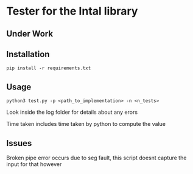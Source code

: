 # Tester for the Intal library

## Under Work

## Installation

```
pip install -r requirements.txt
```

## Usage
```
python3 test.py -p <path_to_implementation> -n <n_tests>
```

Look inside the log folder for details about any erors

Time taken includes time taken by python to compute the value



## Issues

Broken pipe error occurs due to seg fault, this script doesnt capture the input for that however


